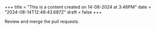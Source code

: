 +++
title = "This is a content created on 14-08-2024 at 3:46PM"
date = "2024-08-14T12:48:43.687Z"
draft = false
+++

  Review and merge the pull requests.
        